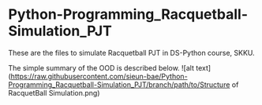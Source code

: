 # Python-Programming_Racquetball-Simulation_PJT
These are the files to simulate Racquetball PJT in DS-Python course, SKKU. 

The simple summary of the OOD is described below.
![alt text](https://raw.githubusercontent.com/sieun-bae/Python-Programming_Racquetball-Simulation_PJT/branch/path/to/Structure of RacquetBall Simulation.png)
